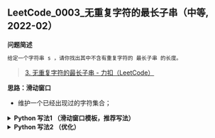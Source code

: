 ## LeetCode_0003_无重复字符的最长子串（中等, 2022-02）
<!--info
tags: [滑动窗口, lc100]
source: LeetCode
level: 中等
number: '0003'
name: 无重复字符的最长子串
companies: []
-->

<summary><b>问题简述</b></summary>

```txt
给定一个字符串 s ，请你找出其中不含有重复字符的 最长子串 的长度。
```
> [3. 无重复字符的最长子串 - 力扣（LeetCode）](https://leetcode-cn.com/problems/longest-substring-without-repeating-characters/)

<!-- 
<details><summary><b>详细描述</b></summary>

```txt
```

</details>
-->


<!-- <div align="center"><img src="../../../_assets/xxx.png" height="300" /></div> -->

<summary><b>思路：滑动窗口</b></summary>

- 维护一个已经出现过的字符集合；

<details><summary><b>Python 写法1 （滑动窗口模板，推荐写法）</b></summary>

```python
class Solution:
    def lengthOfLongestSubstring(self, s: str) -> int:
        
        used = set()
        l = r = 0  # 窗口边界
        ret = 0
        while r < len(s):
            while s[r] in used:  # 滑动左边界
                # 判断的是右边界，移动的是左边界
                used.remove(s[l])
                l += 1
            ret = max(ret, r - l + 1)
            used.add(s[r])
            r += 1
        return ret
```

</details>


<details><summary><b>Python 写法2 （优化）</b></summary>

- **优化**：直接移动 l 指针到重复字符的下一个位置，减少 l 指针移动；
```python
class Solution:
    def lengthOfLongestSubstring(self, s: str) -> int:
        used = dict()
        l = r = 0  # [l, r] 闭区间
        ret = 0
        while r < len(s):
            if s[r] in used and l <= used[s[r]]:  # l <= used[s[r]] 的意思是重复字符出现在窗口内；
                l = used[s[r]] + 1
            ret = max(ret, r - l + 1)
            used[s[r]] = r
            r += 1
        return ret
```

</details>